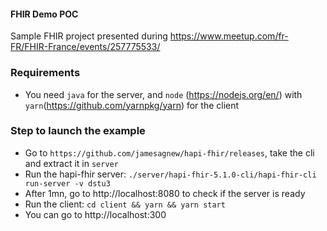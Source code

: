 #### FHIR Demo POC

Sample FHIR project presented during https://www.meetup.com/fr-FR/FHIR-France/events/257775533/

### Requirements
- You need `java` for the server, and `node` (https://nodejs.org/en/) with `yarn`(https://github.com/yarnpkg/yarn) for the client

### Step to launch the example

- Go to `https://github.com/jamesagnew/hapi-fhir/releases`, take the cli and extract it in `server`
- Run the hapi-fhir server: `./server/hapi-fhir-5.1.0-cli/hapi-fhir-cli run-server -v dstu3`
- After 1mn, go to http://localhost:8080 to check if the server is ready
- Run the client: `cd client && yarn && yarn start`
- You can go to http://localhost:300
